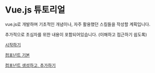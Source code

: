 # Vue.js 튜토리얼

vue.js로 개발하며 기초적인 개념이나, 자주 활용했던 스킬들을 작성할 계획입니다.

추가적으로 초심자를 위한 내용이 포함되어있습니다. (이해하고 접근하기 쉽도록)

[시작하기](./start.md)

[컴포넌트 기본](./basic-component.md)

[컴포넌트 생성하고, 추가하기](./create-component.md)